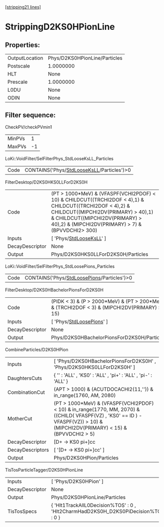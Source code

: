 [[stripping21 lines]](./stripping21-index)

# StrippingD2KS0HPionLine

## Properties:

|                |                               |
|----------------|-------------------------------|
| OutputLocation | Phys/D2KS0HPionLine/Particles |
| Postscale      | 1.0000000                     |
| HLT            | None                          |
| Prescale       | 1.0000000                     |
| L0DU           | None                          |
| ODIN           | None                          |

## Filter sequence:

CheckPV/checkPVmin1

|        |     |
|--------|-----|
| MinPVs | 1   |
| MaxPVs | -1  |

LoKi::VoidFilter/SelFilterPhys_StdLooseKsLL_Particles

|      |                                                                                          |
|------|------------------------------------------------------------------------------------------|
| Code | CONTAINS('Phys/[StdLooseKsLL](./stripping21-commonparticles-stdlooseksll)/Particles')\>0 |

FilterDesktop/D2KS0HKS0LLForD2KS0H

|                 |                                                                                                                                                                                                                                               |
|-----------------|-----------------------------------------------------------------------------------------------------------------------------------------------------------------------------------------------------------------------------------------------|
| Code            | (PT \> 1000\*MeV) & (VFASPF(VCHI2PDOF) \< 10) & CHILDCUT((TRCHI2DOF \< 4),1) & CHILDCUT((TRCHI2DOF \< 4),2) & CHILDCUT((MIPCHI2DV(PRIMARY) \> 40),1) & CHILDCUT((MIPCHI2DV(PRIMARY) \> 40),2) & (MIPCHI2DV(PRIMARY) \> 7) & (BPVVDCHI2\> 300) |
| Inputs          | [ 'Phys/[StdLooseKsLL](./stripping21-commonparticles-stdlooseksll)' ]                                                                                                                                                                       |
| DecayDescriptor | None                                                                                                                                                                                                                                          |
| Output          | Phys/D2KS0HKS0LLForD2KS0H/Particles                                                                                                                                                                                                           |

LoKi::VoidFilter/SelFilterPhys_StdLoosePions_Particles

|      |                                                                                            |
|------|--------------------------------------------------------------------------------------------|
| Code | CONTAINS('Phys/[StdLoosePions](./stripping21-commonparticles-stdloosepions)/Particles')\>0 |

FilterDesktop/D2KS0HBachelorPionsForD2KS0H

|                 |                                                                                                   |
|-----------------|---------------------------------------------------------------------------------------------------|
| Code            | (PIDK \< 3) & (P \> 2000\*MeV) & (PT \> 200\*MeV) & (TRCHI2DOF \< 3) & (MIPCHI2DV(PRIMARY) \> 15) |
| Inputs          | [ 'Phys/[StdLoosePions](./stripping21-commonparticles-stdloosepions)' ]                         |
| DecayDescriptor | None                                                                                              |
| Output          | Phys/D2KS0HBachelorPionsForD2KS0H/Particles                                                       |

CombineParticles/D2KS0HPion

|                  |                                                                                                                                                                                     |
|------------------|-------------------------------------------------------------------------------------------------------------------------------------------------------------------------------------|
| Inputs           | [ 'Phys/D2KS0HBachelorPionsForD2KS0H' , 'Phys/D2KS0HKS0LLForD2KS0H' ]                                                                                                             |
| DaughtersCuts    | { '' : 'ALL' , 'KS0' : 'ALL' , 'pi+' : 'ALL' , 'pi-' : 'ALL' }                                                                                                                      |
| CombinationCut   | (APT \> 1000) & (ACUTDOCACHI2(11,'')) & in_range(1760, AM, 2080)                                                                                                                    |
| MotherCut        | (PT \> 1000\*MeV) & (VFASPF(VCHI2PDOF) \< 10) & in_range(1770, MM, 2070) & ((CHILD( VFASPF(VZ) , 'KS0' == ID ) - VFASPF(VZ)) \> 10) & (MIPCHI2DV(PRIMARY) \< 15) & (BPVVDCHI2 \> 5) |
| DecayDescriptor  | [D+ -\> KS0 pi+]cc                                                                                                                                                                |
| DecayDescriptors | [ '[D+ -\> KS0 pi+]cc' ]                                                                                                                                                        |
| Output           | Phys/D2KS0HPion/Particles                                                                                                                                                           |

TisTosParticleTagger/D2KS0HPionLine

|                 |                                                                                     |
|-----------------|-------------------------------------------------------------------------------------|
| Inputs          | [ 'Phys/D2KS0HPion' ]                                                             |
| DecayDescriptor | None                                                                                |
| Output          | Phys/D2KS0HPionLine/Particles                                                       |
| TisTosSpecs     | { 'Hlt1TrackAllL0Decision%TOS' : 0 , 'Hlt2CharmHadD2KS0H_D2KS0PiDecision%TOS' : 0 } |
